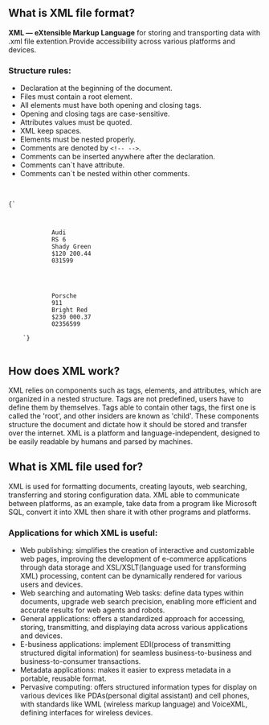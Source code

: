 ## What is XML file format?

**XML — eXtensible Markup Language** for storing and transporting data with .xml file extention.Provide accessibility across various platforms and devices.

### Structure rules:

-   Declaration at the beginning of the document.
-   Files must contain a root element.
-   All elements must have both opening and closing tags.
-   Opening and closing tags are case-sensitive.
-   Attributes values must be quoted.
-   XML keep spaces.
-   Elements must be nested properly.
-   Comments are denoted by `<!-- -->`.
-   Comments can be inserted anywhere after the declaration.
-   Comments can`t have attribute.
-   Comments can`t be nested within other comments.

<pre>


<code class="language-xml hljs">{`<?xml version="1.0" encoding="UTF-8"?> <!--Information about XML, declaration-->

    <Catalog>
        <Car>
            <Brand>Audi</Brand>
            <Model>RS 6</Model>
            <Color>Shady Green</Color>
            <Price sale="true">$120 200.44</Price> <!--Descriptors names="values" called attributes-->
            <BodyNumber>031599</BodyNumber>
        </Car>

        <!--Values inside tags is a content-->
        <Car>
            <Brand>Porsche</Brand>
            <Model>911</Model>
            <Color>Bright Red</Color>
            <Price>$230 000.37</Price>
            <BodyNumber>02356599</BodyNumber>
        </Car>
    </Catalog>`}
</code>
</pre>

## How does XML work?

XML relies on components such as tags, elements, and attributes, which are organized in a nested structure. Tags are not predefined, users have to define them by themselves. Tags able to contain other tags, the first one is called the 'root', and other insiders are known as 'child'. These components structure the document and dictate how it should be stored and transfer over the internet. XML is a platform and language-independent, designed to be easily readable by humans and parsed by machines.

## What is XML file used for?

XML is used for formatting documents, creating layouts, web searching, transferring and storing configuration data. XML able to communicate between platforms,
as an example, take data from a program like Microsoft SQL, convert it into XML then share it with other programs and platforms.

### Applications for which XML is useful:

-   Web publishing: simplifies the creation of interactive and customizable web pages, improving the development of e-commerce applications
    through data storage and XSL/XSLT(language used for transforming XML) processing, content can be dynamically rendered for various users and devices.
-   Web searching and automating Web tasks: define data types within documents, upgrade web search precision, enabling more efficient and accurate results for web agents and robots.
-   General applications: offers a standardized approach for accessing, storing, transmitting, and displaying data across various applications and devices.
-   E-business applications: implement EDI(process of transmitting structured digital information) for seamless business-to-business and business-to-consumer transactions.
-   Metadata applications: makes it easier to express metadata in a portable, reusable format.
-   Pervasive computing: offers structured information types for display on various devices like PDAs(personal digital assistant) and cell phones, with standards like
    WML (wireless markup language) and VoiceXML, defining interfaces for wireless devices.
